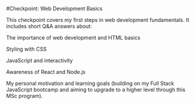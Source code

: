 #Checkpoint: Web Development Basics

This checkpoint covers my first steps in web development fundamentals. It includes short Q&A answers about:

The importance of web development and HTML basics

Styling with CSS

JavaScript and interactivity

Awareness of React and Node.js

My personal motivation and learning goals (building on my Full Stack JavaScript bootcamp and aiming to upgrade to a higher level through this MSc program).
